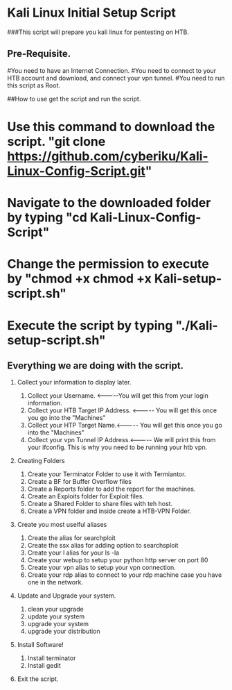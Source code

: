 # Kali Linux Initial Setup Script

###This script will prepare you kali linux for pentesting on HTB.

## Pre-Requisite. 
#You need to have an Internet Connection. 
#You need to connect to your HTB account and download, and connect your vpn tunnel. 
#You need to run this script as Root.

##How to use get the script and run the script. 
# Use this command to download the script. "git clone https://github.com/cyberiku/Kali-Linux-Config-Script.git"
# Navigate to the downloaded folder by typing "cd Kali-Linux-Config-Script"
# Change the permission to execute by "chmod +x chmod +x Kali-setup-script.sh"
# Execute the script by typing "./Kali-setup-script.sh"


## Everything we are doing with the script. 

1. Collect your information to display later.
	1. Collect your Username. <-----You will get this from your login information.
	2. Collect your HTB Target IP Address. <----- You will get this once you go into the "Machines"
	3. Collect your HTP Target Name.<----- You will get this once you go into the "Machines"
	3. Collect your vpn Tunnel IP Address.<----- We will print this from your ifconfig. This is why you need to be running your htb vpn. 


1. Creating Folders 
	1. Create your Terminator Folder to use it with Termiantor.
	2. Create a BF for Buffer Overflow files
	3. Create a Reports folder to add the report for the machines.
	4. Create an Exploits folder for Exploit files. 
	5. Create a Shared Folder to share files with teh host. 
	6. Create a VPN folder and inside create a HTB-VPN Folder. 

2. Create you most uselful aliases
	1. Create the  alias for searchploit 
	2. Create the ssx alias for adding option to searchsploit
	3. Create your l alias for your ls -la
	4. Create your webup to setup your python http server on port 80
	5. Create your vpn alias to setup your vpn connection. 
	6. Create your rdp alias to connect to your rdp machine  case you have one in the network. 

3. Update and Upgrade your system. 
	1. clean your upgrade
	2. update your system 
	3. upgrade your system 
	4. upgrade your distribution 
	
4. Install Software!
	1. Install terminator 
	2. Install gedit
	
5. Exit the script.	
	


<!---
cyberiku/cyberiku is a ✨ special ✨ repository because its `README.md` (this file) appears on your GitHub profile.
You can click the Preview link to take a look at your changes.
--->

